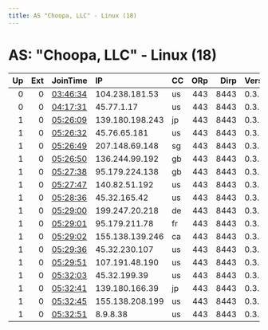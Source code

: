 ```yaml
---
title: AS "Choopa, LLC" - Linux (18)
---
```


# AS: "Choopa, LLC" - Linux (18)

|   Up |   Ext | JoinTime                                                                                            | IP              | CC   |   ORp |   Dirp | Version   | Contact   | Nickname   |   eFamMembers |
|-----:|------:|:----------------------------------------------------------------------------------------------------|:----------------|:-----|------:|-------:|:----------|:----------|:-----------|--------------:|
|    0 |     0 | [03:46:34](https://metrics.torproject.org/rs.html#details/1F355585BBD02D39032A49A431FC3C3122C60B22) | 104.238.181.53  | us   |   443 |   8443 | 0.3.5.8   | None      | Unnamed    |             1 |
|    0 |     0 | [04:17:31](https://metrics.torproject.org/rs.html#details/B01DDC0B4C1146E261D7B1847CC2317380FD2529) | 45.77.1.17      | us   |   443 |   8443 | 0.3.5.8   | None      | Unnamed    |             1 |
|    1 |     0 | [05:26:09](https://metrics.torproject.org/rs.html#details/EB4FE21E6B3D51C731E8E6112217FC99F82AEA9B) | 139.180.198.243 | jp   |   443 |   8443 | 0.3.5.8   | None      | Unnamed    |             1 |
|    1 |     0 | [05:26:32](https://metrics.torproject.org/rs.html#details/2A89230C14E29FD4B30558358A0CE8929EBCD7C5) | 45.76.65.181    | us   |   443 |   8443 | 0.3.5.8   | None      | Unnamed    |             1 |
|    1 |     0 | [05:26:49](https://metrics.torproject.org/rs.html#details/C22FAD0AA5878D1538E1D858EA703FF7713BDCD7) | 207.148.69.148  | sg   |   443 |   8443 | 0.3.5.8   | None      | Unnamed    |             1 |
|    1 |     0 | [05:26:50](https://metrics.torproject.org/rs.html#details/FEA9FEAE3C14E4DB243274B437249E94729B27D6) | 136.244.99.192  | gb   |   443 |   8443 | 0.3.5.8   | None      | Unnamed    |             1 |
|    1 |     0 | [05:27:38](https://metrics.torproject.org/rs.html#details/4780843FFAD1FB98B81544244C4B6D68D5863BDE) | 95.179.224.138  | gb   |   443 |   8443 | 0.3.5.8   | None      | Unnamed    |             1 |
|    1 |     0 | [05:27:47](https://metrics.torproject.org/rs.html#details/032FDF7E804AFF6C9A6C10F151E97259030C0FFF) | 140.82.51.192   | us   |   443 |   8443 | 0.3.5.8   | None      | Unnamed    |             1 |
|    1 |     0 | [05:28:36](https://metrics.torproject.org/rs.html#details/A1EBEC8EF4CF77159605750B6843B99EE00F2D58) | 45.32.165.42    | us   |   443 |   8443 | 0.3.5.8   | None      | Unnamed    |             1 |
|    1 |     0 | [05:29:00](https://metrics.torproject.org/rs.html#details/6427076E8D6D343104634F30E271B0D8ADF1AEDB) | 199.247.20.218  | de   |   443 |   8443 | 0.3.5.8   | None      | Unnamed    |             1 |
|    1 |     0 | [05:29:01](https://metrics.torproject.org/rs.html#details/C0E63B90A70566711FA2E6A035F701CDD5891C92) | 95.179.211.78   | fr   |   443 |   8443 | 0.3.5.8   | None      | Unnamed    |             1 |
|    1 |     0 | [05:29:02](https://metrics.torproject.org/rs.html#details/208996178261767341D42C946EBE79B870418A10) | 155.138.139.246 | ca   |   443 |   8443 | 0.3.5.8   | None      | Unnamed    |             1 |
|    1 |     0 | [05:29:36](https://metrics.torproject.org/rs.html#details/6A822CC9CD0276C396F28FE67232CC2A7E0D3FB0) | 45.32.230.107   | us   |   443 |   8443 | 0.3.5.8   | None      | Unnamed    |             1 |
|    1 |     0 | [05:29:51](https://metrics.torproject.org/rs.html#details/2AAE1324DEC0065E649FE2E4A759B4559DBB6B9B) | 107.191.48.190  | us   |   443 |   8443 | 0.3.5.8   | None      | Unnamed    |             1 |
|    1 |     0 | [05:32:03](https://metrics.torproject.org/rs.html#details/290C525C64254819B5878C86549BF8C7D70606BC) | 45.32.199.39    | us   |   443 |   8443 | 0.3.5.8   | None      | Unnamed    |             1 |
|    1 |     0 | [05:32:41](https://metrics.torproject.org/rs.html#details/C9D34227C4C32BB5D4F4BFE955AE8D25130756B4) | 139.180.166.39  | jp   |   443 |   8443 | 0.3.5.8   | None      | Unnamed    |             1 |
|    1 |     0 | [05:32:45](https://metrics.torproject.org/rs.html#details/2F265EA549BD6D11945A5CD7C9B184B061802ACA) | 155.138.208.199 | us   |   443 |   8443 | 0.3.5.8   | None      | Unnamed    |             1 |
|    1 |     0 | [05:32:51](https://metrics.torproject.org/rs.html#details/AF33C8DEC10BC1A376F6DAC0CE329FE743B1E990) | 8.9.8.38        | us   |   443 |   8443 | 0.3.5.8   | None      | Unnamed    |             1 |
